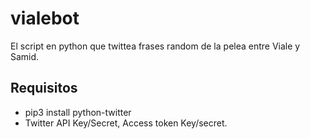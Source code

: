 # vialebot
El script en python que twittea frases random de la pelea entre Viale y Samid.

## Requisitos
* pip3 install python-twitter
* Twitter API Key/Secret, Access token Key/secret.
